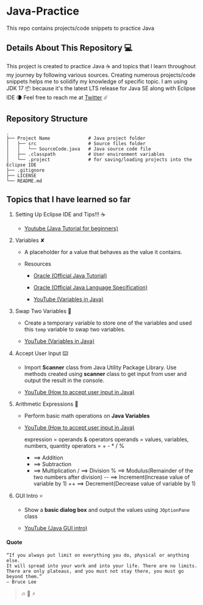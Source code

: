 # Java-Practice

This repo contains projects/code snippets to practice Java

## Details About This Repository :computer:

This project is created to practice Java :coffee: and topics that I learn throughout my journey by following various sources. Creating numerous projects/code snippets helps me to solidify my knowledge of specific topic. I am using JDK 17 :package: because it's the latest LTS release for Java SE along with Eclipse IDE :waning_crescent_moon: Feel free to reach me at [Twitter](https://twitter.com/hmjatt/) :comet:

## Repository Structure

    .
    ├── Project Name              # Java project folder
    │   ├── src                   # Source files folder
    │   │   └── SourceCode.java   # Java source code file
    │   ├── .classpath            # User environment variables
    │   └── .project              # for saving/loading projects into the Eclipse IDE
    ├── .gitignore
    ├── LICENSE
    └── README.md

## Topics that I have learned so far

1. Setting Up Eclipse IDE and Tips!!! ☕

    - [Youtube (Java Tutorial for beginners)](https://www.youtube.com/watch?v=NBIUbTddde4&list=PLZPZq0r_RZOMhCAyywfnYLlrjiVOkdAI1&index=1)

2. Variables ✘

    - A placeholder for a value that behaves as the value it contains.

    - Resources

        - [Oracle (Official Java Tutorial)](https://docs.oracle.com/javase/tutorial/java/nutsandbolts/variables.html)

        - [Oracle (Official Java Language Specification)](https://docs.oracle.com/javase/specs/jls/se17/html/jls-4.html)

        - [YouTube (Variables in Java)](https://www.youtube.com/watch?v=so1iUWaLmKA&list=PLZPZq0r_RZOMhCAyywfnYLlrjiVOkdAI1&index=2)

    <!-- ![This is an image]() -->

3. Swap Two Variables 🥤

    - Create a temporary variable to store one of the variables and used this `temp` variable to swap two variables.

    - [YouTube (Variables in Java)](https://www.youtube.com/watch?v=G0mFJUFMzjs&list=PLZPZq0r_RZOMhCAyywfnYLlrjiVOkdAI1&index=3)

4. Accept User Input ⌨️

    - Import **Scanner** class from Java Utility Package Library. Use methods created using **scanner** class to get input from user and output the result in the console.

    - [YouTube (How to accept user input in Java)](https://www.youtube.com/watch?v=wAEPokhj5Q4&list=PLZPZq0r_RZOMhCAyywfnYLlrjiVOkdAI1&index=4)

5. Arithmetic Expressions 🧮

    - Perform basic math operations on **Java Variables**

    - [YouTube (How to accept user input in Java)](https://www.youtube.com/watch?v=wAEPokhj5Q4&list=PLZPZq0r_RZOMhCAyywfnYLlrjiVOkdAI1&index=5)

        expression = operands & operators
        operands = values, variables, numbers, quantity
        operators = + - * / %

        - ==> Addition

        * ==> Subtraction

        - ==> Multiplication
          / ==> Division
          % ==> Modulus(Remainder of the two numbers after division)
          -- ==> Increment(Increase value of variable by 1)
          ++ ==> Decrement(Decrease value of variable by 1)

6. GUI Intro ⭐

	- Show a **basic dialog box** and output the values using `JOptionPane` class

	- [YouTube (Java GUI intro)](https://www.youtube.com/watch?v=rWCnZKF-U3Q&list=PLZPZq0r_RZOMhCAyywfnYLlrjiVOkdAI1&index=6)

#### Quote

    “If you always put limit on everything you do, physical or anything else.
    It will spread into your work and into your life. There are no limits.
    There are only plateaus, and you must not stay there, you must go beyond them.”
    — Bruce Lee

> :fire: :milky_way: :zap:
